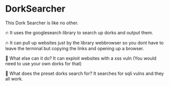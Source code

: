 # DorkSearcher
This Dork Searcher is like no other.

:fire: It uses the googlesearch library to search up dorks and output them.

:fire: It can pull up websites just by the library webbrowser so you dont have to leave the terminal but copying the links and opening up a browser.




:rocket: What else can it do?
It can exploit websites with a xss vuln (You would need to use your own dorks for that)

:rocket: What does the preset dorks search for?
It searches for sqli vulns and they all work.
